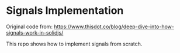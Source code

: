 # Signals Implementation

Original code from: https://www.thisdot.co/blog/deep-dive-into-how-signals-work-in-solidjs/

This repo shows how to implement signals from scratch.
